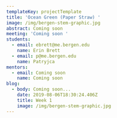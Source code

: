 ```yaml
---
templateKey: projectTemplate
title: 'Ocean Green (Paper Straw) '
image: /img/bergen-stem-graphic.jpg
abstract: Coming soon
meeting: 'Coming soon '
students:
  - email: ebrett@me.bergen.edu
    name: Erin Brett
  - email: p@me.bergen.edu
    name: Patryjca
mentors:
  - email: Coming soon
    name: Coming soon
blog:
  - body: Coming soon...
    date: 2019-08-06T18:30:24.406Z
    title: Week 1
    image: /img/bergen-stem-graphic.jpg
---
```


